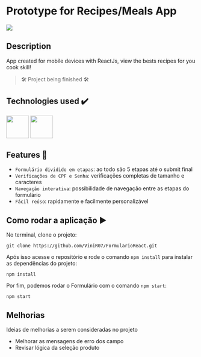 # Prototype for Recipes/Meals App

<img src="https://ibb.co/RbGJmxC" />

## Description
App created for mobile devices with ReactJs, view the bests recipes for you cook skill!

> 🛠 Project being finished 🛠

## Technologies used :heavy_check_mark:

<div>
<img src="https://cdn.jsdelivr.net/gh/devicons/devicon/icons/javascript/javascript-original.svg" width= "60px"/>
<img src="https://cdn.jsdelivr.net/gh/devicons/devicon/icons/react/react-original.svg" width= "60px"/>
</div>
  
## Features :hammer:

- `Formulário dividido em etapas`: ao todo são 5 etapas até o submit final
- `Verificações de CPF e Senha`: verificações completas de tamanho e caracteres
- `Navegação interativa`: possibilidade de navegação entre as etapas do formulário
- `Fácil reúso`: rapidamente e facilmente personalizável

## Como rodar a aplicação :arrow_forward:

No terminal, clone o projeto:

```
git clone https://github.com/ViniR07/FormularioReact.git
```

Após isso acesse o repositório e rode o comando `npm install` para instalar as dependências do projeto:

```
npm install
```

Por fim, podemos rodar o Formulário com o comando `npm start`:

```
npm start
```

## Melhorias 

Ideias de melhorias a serem consideradas no projeto

- Melhorar as mensagens de erro dos campo
- Revisar lógica da seleção produto
